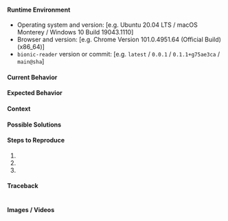 <!--
  Thank you for contributing to bionic-reader by opening this issue.
  Please check through this list, so you can be as helpful as possible:

  1. Was this issue already reported? Please do a quick search.
  2. Provide all the relevant information, as outlined in this template.
     Feel free to remove any sections you don't need.
-->

#### Runtime Environment

- Operating system and version: [e.g. Ubuntu 20.04 LTS / macOS Monterey / Windows 10 Build 19043.1110]
- Browser and version: [e.g. Chrome Version 101.0.4951.64 (Official Build) (x86_64)]
- `bionic-reader` version or commit: [e.g. `latest` / `0.0.1` / `0.1.1+g75ae3ca` / `main@sha`]

#### Current Behavior

#### Expected Behavior

#### Context

<!-- How has this issue affected you? What are you trying to accomplish? -->

#### Possible Solutions

<!-- Please feel free to delete this section if you are not sure. -->

#### Steps to Reproduce

1.
2.
3.

#### Traceback

<!-- If bionic-reader crashes, paste the error in the quotes below. -->

```

```

#### Images / Videos <!-- Only if relevant -->

<!-- Link or embed images and videos of screenshots, sketches etc. -->

